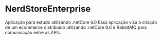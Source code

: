 # NerdStoreEnterprise
Aplicação para estudo utilizando .netCore 6.0
Essa aplicação visa a criação de um ecommerce distribuído utilizando .netCore 6.0 e RabbitMQ para comunicação entre as APIs.
